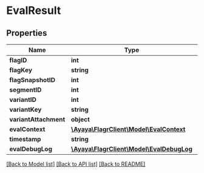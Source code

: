 # EvalResult

## Properties
Name | Type | Description | Notes
------------ | ------------- | ------------- | -------------
**flagID** | **int** |  | [optional] 
**flagKey** | **string** |  | [optional] 
**flagSnapshotID** | **int** |  | [optional] 
**segmentID** | **int** |  | [optional] 
**variantID** | **int** |  | [optional] 
**variantKey** | **string** |  | [optional] 
**variantAttachment** | **object** |  | [optional] 
**evalContext** | [**\Ayaya\FlagrClient\Model\EvalContext**](EvalContext.md) |  | [optional] 
**timestamp** | **string** |  | [optional] 
**evalDebugLog** | [**\Ayaya\FlagrClient\Model\EvalDebugLog**](EvalDebugLog.md) |  | [optional] 

[[Back to Model list]](../../README.md#documentation-for-models) [[Back to API list]](../../README.md#documentation-for-api-endpoints) [[Back to README]](../../README.md)

